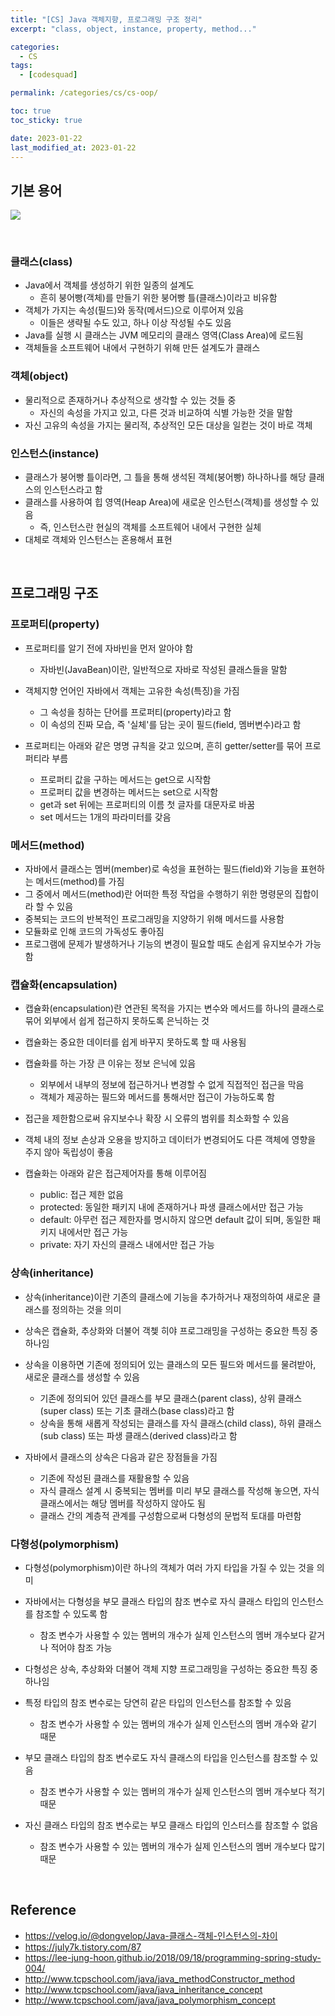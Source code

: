```yaml
---
title: "[CS] Java 객체지향, 프로그래밍 구조 정리"
excerpt: "class, object, instance, property, method..."

categories:
  - CS
tags:
  - [codesquad]

permalink: /categories/cs/cs-oop/

toc: true
toc_sticky: true

date: 2023-01-22
last_modified_at: 2023-01-22
---
```


## 기본 용어

![](https://velog.velcdn.com/images/dongvelop/post/22a5ab00-c09f-4fc1-8709-89c4ff988370/image.png)

<br>

### 클래스(class)

- Java에서 객체를 생성하기 위한 일종의 설계도
    - 흔히 붕어빵(객체)를 만들기 위한 붕어빵 틀(클래스)이라고 비유함
- 객체가 가지는 속성(필드)와 동작(메서드)으로 이루어져 있음
    - 이들은 생략될 수도 있고, 하나 이상 작성될 수도 있음
- Java를 실행 시 클래스는 JVM 메모리의 클래스 영역(Class Area)에 로드됨
- 객체들을 소프트웨어 내에서 구현하기 위해 만든 설계도가 클래스

### 객체(object)

- 물리적으로 존재하거나 추상적으로 생각할 수 있는 것들 중
    - 자신의 속성을 가지고 있고, 다른 것과 비교하여 식별 가능한 것을 말함
- 자신 고유의 속성을 가지는 물리적, 추상적인 모든 대상을 일컫는 것이 바로 객체

### 인스턴스(instance)

- 클래스가 붕어빵 틀이라면, 그 틀을 통해 생석된 객체(붕어빵) 하나하나를 해당 클래스의 인스턴스라고 함
- 클래스를 사용하여 힙 영역(Heap Area)에 새로운 인스턴스(객체)를 생성할 수 있음
    - 즉, 인스턴스란 현실의 객체를 소프트웨어 내에서 구현한 실체
- 대체로 객체와 인스턴스는 혼용해서 표현

<br>

## 프로그래밍 구조

### 프로퍼티(property)

- 프로퍼티를 알기 전에 자바빈을 먼저 알아야 함
    - 자바빈(JavaBean)이란, 일반적으로 자바로 작성된 클래스들을 말함
- 객체지향 언어인 자바에서 객체는 고유한 속성(특징)을 가짐
    - 그 속성을 칭하는 단어를 프로퍼티(property)라고 함
    - 이 속성의 진짜 모습, 즉 '실체'를 담는 곳이 필드(field, 멤버변수)라고 함

- 프로퍼티는 아래와 같은 명명 규칙을 갖고 있으며, 흔히 getter/setter를 묶어 프로퍼티라 부름
    - 프로퍼티 값을 구하는 메서드는 get으로 시작함
    - 프로퍼티 값을 변경하는 메서드는 set으로 시작함
    - get과 set 뒤에는 프로퍼티의 이름 첫 글자를 대문자로 바꿈
    - set 메서드는 1개의 파라미터를 갖음

### 메서드(method)

- 자바에서 클래스는 멤버(member)로 속성을 표현하는 필드(field)와 기능을 표현하는 메서드(method)를 가짐
- 그 중에서 메서드(method)란 어떠한 특정 작업을 수행하기 위한 명령문의 집합이라 할 수 있음
- 중복되는 코드의 반복적인 프로그래밍을 지양하기 위해 메서드를 사용함
- 모듈화로 인해 코드의 가독성도 좋아짐
- 프로그램에 문제가 발생하거나 기능의 변경이 필요할 때도 손쉽게 유지보수가 가능함

### 캡슐화(encapsulation)

- 캡슐화(encapsulation)란 연관된 목적을 가지는 변수와 메서드를 하나의 클래스로 묶어 외부에서 쉽게 접근하지 못하도록 은닉하는 것
- 캡슐화는 중요한 데이터를 쉽게 바꾸지 못하도록 할 때 사용됨
- 캡슐화를 하는 가장 큰 이유는 정보 은닉에 있음
    - 외부에서 내부의 정보에 접근하거나 변경할 수 없게 직접적인 접근을 막음
    - 객체가 제공하는 필드와 메서드를 통해서만 접근이 가능하도록 함
- 접근을 제한함으로써 유지보수나 확장 시 오류의 범위를 최소화할 수 있음
- 객체 내의 정보 손상과 오용을 방지하고 데이터가 변경되어도 다른 객체에 영향을 주지 않아 독립성이 좋음

- 캡슐화는 아래와 같은 접근제어자를 통해 이루어짐
    - public: 접근 제한 없음
    - protected: 동일한 패키지 내에 존재하거나 파생 클래스에서만 접근 가능
    - default: 아무런 접근 제한자를 명시하지 않으면 default 값이 되며, 동일한 패키지 내에서만 접근 가능
    - private: 자기 자신의 클래스 내에서만 접근 가능

### 상속(inheritance)

- 상속(inheritance)이란 기존의 클래스에 기능을 추가하거나 재정의하여 새로운 클래스를 정의하는 것을 의미
- 상속은 캡슐화, 추상화와 더불어 객쳊 히야 프로그래밍을 구성하는 중요한 특징 중 하나임
- 상속을 이용하면 기존에 정의되어 있는 클래스의 모든 필드와 메서드를 물려받아, 새로운 클래스를 생성할 수 있음
    - 기존에 정의되어 있던 클래스를 부모 클래스(parent class), 상위 클래스(super class) 또는 기초 클래스(base class)라고 함
    - 상속을 통해 새롭게 작성되는 클래스를 자식 클래스(child class), 하위 클래스(sub class) 또는 파생 클래스(derived class)라고 함

- 자바에서 클래스의 상속은 다음과 같은 장점들을 가짐
    - 기존에 작성된 클래스를 재활용할 수 있음
    - 자식 클래스 설계 시 중복되는 멤버를 미리 부모 클래스를 작성해 놓으면, 자식 클래스에서는 해당 멤버를 작성하지 않아도 됨
    - 클래스 간의 계층적 관계를 구성함으로써 다형성의 문법적 토대를 마련함

### 다형성(polymorphism)

- 다형성(polymorphism)이란 하나의 객체가 여러 가지 타입을 가질 수 있는 것을 의미

- 자바에서는 다형성을 부모 클래스 타입의 참조 변수로 자식 클래스 타입의 인스턴스를 참조할 수 있도록 함
    - 참조 변수가 사용할 수 있는 멤버의 개수가 실제 인스턴스의 멤버 개수보다 같거나 적어야 참조 가능

- 다형성은 상속, 추상화와 더불어 객체 지향 프로그래밍을 구성하는 중요한 특징 중 하나임

- 특정 타입의 참조 변수로는 당연히 같은 타입의 인스턴스를 참조할 수 있음
    - 참조 변수가 사용할 수 있는 멤버의 개수가 실제 인스턴스의 멤버 개수와 같기 때문

- 부모 클래스 타입의 참조 변수로도 자식 클래스의 타입을 인스턴스를 참조할 수 있음
    - 참조 변수가 사용할 수 있는 멤버의 개수가 실제 인스턴스의 멤버 개수보다 적기 때문

- 자신 클래스 타입의 참조 변수로는 부모 클래스 타입의 인스터스를 참조할 수 없음
    - 참조 변수가 사용할 수 있는 멤버의 개수가 실제 인스턴스의 멤버 개수보다 많기 때문

<br>

## Reference

- <https://velog.io/@dongvelop/Java-클래스-객체-인스턴스의-차이>
- <https://july7k.tistory.com/87>
- <https://lee-jung-hoon.github.io/2018/09/18/programming-spring-study-004/>
- <http://www.tcpschool.com/java/java_methodConstructor_method>
- <http://www.tcpschool.com/java/java_inheritance_concept>
- <http://www.tcpschool.com/java/java_polymorphism_concept>